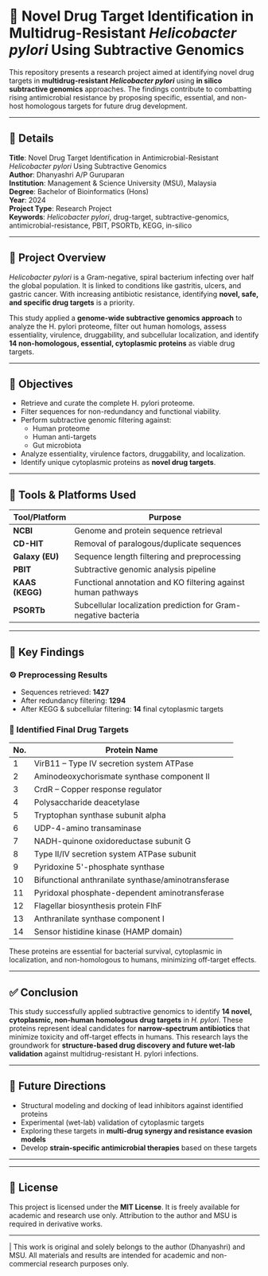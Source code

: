 # 🧬 Novel Drug Target Identification in Multidrug-Resistant *Helicobacter pylori* Using Subtractive Genomics

This repository presents a research project aimed at identifying novel drug targets in **multidrug-resistant *Helicobacter pylori*** using **in silico subtractive genomics** approaches. The findings contribute to combatting rising antimicrobial resistance by proposing specific, essential, and non-host homologous targets for future drug development.

---

## 📁 Details

**Title**: Novel Drug Target Identification in Antimicrobial-Resistant *Helicobacter pylori* Using Subtractive Genomics  
**Author**: Dhanyashri A/P Guruparan  
**Institution**: Management & Science University (MSU), Malaysia  
**Degree**: Bachelor of Bioinformatics (Hons)  
**Year**: 2024  
**Project Type**: Research Project  
**Keywords**: *Helicobacter pylori*, drug-target, subtractive-genomics, antimicrobial-resistance, PBIT, PSORTb, KEGG, in-silico

---

## 📌 Project Overview

*Helicobacter pylori* is a Gram-negative, spiral bacterium infecting over half the global population. It is linked to conditions like gastritis, ulcers, and gastric cancer. With increasing antibiotic resistance, identifying **novel, safe, and specific drug targets** is a priority.

This study applied a **genome-wide subtractive genomics approach** to analyze the H. pylori proteome, filter out human homologs, assess essentiality, virulence, druggability, and subcellular localization, and identify **14 non-homologous, essential, cytoplasmic proteins** as viable drug targets.

---

## 🎯 Objectives

- Retrieve and curate the complete H. pylori proteome.
- Filter sequences for non-redundancy and functional viability.
- Perform subtractive genomic filtering against:
  - Human proteome
  - Human anti-targets
  - Gut microbiota
- Analyze essentiality, virulence factors, druggability, and localization.
- Identify unique cytoplasmic proteins as **novel drug targets**.

---

## 🧪 Tools & Platforms Used

| Tool/Platform     | Purpose                                                         |
|-------------------|------------------------------------------------------------------|
| **NCBI**          | Genome and protein sequence retrieval                           |
| **CD-HIT**        | Removal of paralogous/duplicate sequences                       |
| **Galaxy (EU)**   | Sequence length filtering and preprocessing                     |
| **PBIT**          | Subtractive genomic analysis pipeline                           |
| **KAAS (KEGG)**   | Functional annotation and KO filtering against human pathways   |
| **PSORTb**        | Subcellular localization prediction for Gram-negative bacteria  |

---

## 🔬 Key Findings

### ⚙️ Preprocessing Results

- Sequences retrieved: **1427**
- After redundancy filtering: **1294**
- After KEGG & subcellular filtering: **14** final cytoplasmic targets

### 🎯 Identified Final Drug Targets

| No. | Protein Name |
|-----|--------------|
| 1 | VirB11 – Type IV secretion system ATPase |
| 2 | Aminodeoxychorismate synthase component II |
| 3 | CrdR – Copper response regulator |
| 4 | Polysaccharide deacetylase |
| 5 | Tryptophan synthase subunit alpha |
| 6 | UDP-4-amino transaminase |
| 7 | NADH-quinone oxidoreductase subunit G |
| 8 | Type II/IV secretion system ATPase subunit |
| 9 | Pyridoxine 5'-phosphate synthase |
| 10 | Bifunctional anthranilate synthase/aminotransferase |
| 11 | Pyridoxal phosphate-dependent aminotransferase |
| 12 | Flagellar biosynthesis protein FlhF |
| 13 | Anthranilate synthase component I |
| 14 | Sensor histidine kinase (HAMP domain) |

These proteins are essential for bacterial survival, cytoplasmic in localization, and non-homologous to humans, minimizing off-target effects.

---

## ✅ Conclusion

This study successfully applied subtractive genomics to identify **14 novel, cytoplasmic, non-human homologous drug targets** in *H. pylori*. These proteins represent ideal candidates for **narrow-spectrum antibiotics** that minimize toxicity and off-target effects in humans. This research lays the groundwork for **structure-based drug discovery and future wet-lab validation** against multidrug-resistant H. pylori infections.

---

## 🔭 Future Directions

- Structural modeling and docking of lead inhibitors against identified proteins
- Experimental (wet-lab) validation of cytoplasmic targets
- Exploring these targets in **multi-drug synergy and resistance evasion models**
- Develop **strain-specific antimicrobial therapies** based on these targets

---

---

## 📜 License

This project is licensed under the **MIT License**. It is freely available for academic and research use only. Attribution to the author and MSU is required in derivative works.

---

| This work is original and solely belongs to the author (Dhanyashri) and MSU. All materials and results are intended for academic and non-commercial research purposes only.
